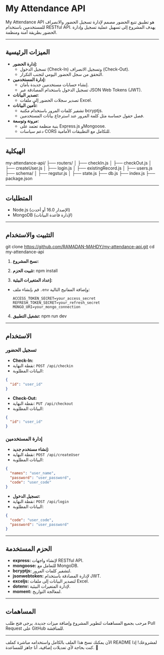 # My Attendance API

My Attendance API هو تطبيق تتبع الحضور مصمم لإدارة تسجيل الحضور والانصراف للمستخدمين باستخدام RESTful API. يهدف المشروع إلى تسهيل عملية تسجيل وإدارة الحضور بطريقة آمنة ومنظمة.

---

## الميزات الرئيسية

- **إدارة الحضور:**
  - تسجيل الدخول (Check-In) وتسجيل الانصراف (Check-Out).
  - التحقق من سجل الحضور اليومي لتجنب التكرار.
- **إدارة المستخدمين:**
  - إنشاء حسابات مستخدمين جديدة بأمان.
  - تسجيل الدخول باستخدام المصادقة عبر JSON Web Tokens (JWT).
- **تصدير البيانات:**
  - تصدير سجلات الحضور إلى ملفات Excel.
- **تأمين البيانات:**
  - تشفير كلمات المرور باستخدام مكتبة bcryptjs.
  - فصل حقول حساسة مثل كلمة المرور عند استرجاع بيانات المستخدمين.
- **مرونة وتوسعة:**
  - بنية منظمة تعتمد على Express.js وMongoose.
  - دعم سياسات CORS للتكامل مع التطبيقات الأمامية.

---

## الهيكلية

my-attendance-api/ ├── routers/ │ ├── checkIn.js │ ├── checkOut.js │ ├── createUser.js │ ├── login.js │ ├── existingRecord.js │ ├── users.js ├── schema/ │ ├── regstur.js │ ├── state.js ├── db.js ├── index.js ├── package.json


---

## المتطلبات

- Node.js (الإصدار 16.0 أو أحدث)
- MongoDB (لإدارة قاعدة البيانات)

---

## التثبيت والاستخدام
git clone https://github.com/RAMADAN-MAHDY/my-attendance-api.git cd my-attendance-api

1. **نسخ المشروع:**

2. **تثبيت الحزم:**
npm install



3. **إعداد المتغيرات البيئية:**
- قم بإنشاء ملف `.env` وإضافة المفاتيح التالية:
  ```
  ACCESS_TOKEN_SECRET=your_access_secret
  REFRESH_TOKEN_SECRET=your_refresh_secret
  MONGO_URI=your_mongo_connection
  ```

4. **تشغيل التطبيق:**
npm run dev


---

## الاستخدام

### تسجيل الحضور

- **Check-In:**
- نقطة النهاية: `POST /api/checkin`
- البيانات المطلوبة:
 ```json
 {
   "id": "user_id"
 }
 ```

- **Check-Out:**
- نقطة النهاية: `PUT /api/checkout`
- البيانات المطلوبة:
 ```json
 {
   "id": "user_id"
 }
 ```

### إدارة المستخدمين

- **إنشاء مستخدم جديد:**
- نقطة النهاية: `POST /api/createUser`
- البيانات المطلوبة:
 ```json
 {
   "names": "user_name",
   "password": "user_password",
   "code": "user_code"
 }
 ```

- **تسجيل الدخول:**
- نقطة النهاية: `POST /api/login`
- البيانات المطلوبة:
 ```json
 {
   "code": "user_code",
   "password": "user_password"
 }
 ```

---

## الحزم المستخدمة

- **express:** لإنشاء واجهات RESTful API.
- **mongoose:** للتعامل مع MongoDB.
- **bcryptjs:** لتشفير كلمات المرور.
- **jsonwebtoken:** لإدارة المصادقة باستخدام JWT.
- **exceljs:** لتصدير البيانات إلى ملفات Excel.
- **dotenv:** لإدارة المتغيرات البيئية.
- **moment:** لمعالجة التواريخ.

---

## المساهمات

مرحب بجميع المساهمات لتطوير المشروع وإضافة ميزات جديدة. يرجى فتح طلب Pull Request على GitHub للمناقشة.

---

الآن يمكنك نسخ هذا الملف بالكامل واستخدامه مباشرة كملف README لمشروعك! إذا كنت بحاجة لأي تعديلات إضافية، أنا جاهز للمساعدة. 🚀




